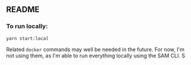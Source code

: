 ## README

### To run locally:

`yarn start:local`

Related `docker` commands may well be needed in the future. For now, I'm not using them, as I'm able to run everything locally using the SAM CLI. S